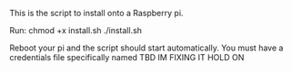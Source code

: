 This is the script to install onto a Raspberry pi.

Run:
chmod +x install.sh
./install.sh

Reboot your pi and the script should start automatically. You must have a credentials file specifically named 
TBD IM FIXING IT HOLD ON